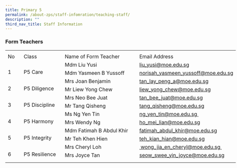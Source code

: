 ```yaml
---
title: Primary 5
permalink: /about-zps/staff-infomration/teaching-staff/
description: ""
third_nav_title: Staff Information
---
```

###  **Form Teachers**
<table style="border-collapse:
 collapse;width:546pt" width="727" cellspacing="0" cellpadding="0" border="0"><colgroup><col style="mso-width-source:userset;mso-width-alt:1462;width:30pt" width="40"> <col style="mso-width-source:userset;mso-width-alt:4278;width:88pt" width="117"> <col style="mso-width-source:userset;mso-width-alt:10422;width:214pt" width="285"> <col style="mso-width-source:userset;mso-width-alt:10422;width:214pt" width="285"></colgroup><tbody><tr style="mso-height-source:userset;height:6.0pt" height="8"><td style="height:6.0pt;width:30pt" width="40" class="xl66" height="8"><a name="RANGE!D58:G71"></a></td><td style="width:88pt" width="117"></td><td style="width:214pt" width="285"></td><td style="width:214pt" width="285" class="xl70"></td></tr><tr style="height:15.75pt" height="21"><td style="height:15.75pt;width:30pt" width="40" class="xl69" height="21">No</td><td style="border-left:none;width:88pt" width="117" class="xl68">Class</td><td style="border-left:none;width:214pt" width="285" class="xl68">Name of Form Teacher</td><td style="border-left:none" class="xl71">Email Address</td></tr><tr style="height:15.75pt" height="21"><td style="height:31.5pt;width:30pt" width="40" class="xl73" height="42" rowspan="2">
<br>1</td><td style="width:88pt" width="117" class="xl74" rowspan="2">
<br>P5 Care</td><td style="border-top:none" class="xl67">Mdm Liu Yusi</td><td style="border-top:none;border-left:none" class="xl72"><a href="mailto:norisah_yasmeen_yussoff@moe.edu.sg">liu_yusi@moe.edu.sg</a></td></tr><tr style="height:15.75pt" height="21"><td style="height:15.75pt;border-top:none" class="xl67" height="21">Mdm Yasmeen B Yussoff</td><td style="border-top:none;border-left:none" class="xl72"><a href="mailto:liu_yusi@moe.edu.sg">norisah_yasmeen_yussoff@moe.edu.sg</a></td></tr><tr style="height:15.75pt" height="21"><td style="height:31.5pt;width:30pt" width="40" class="xl73" height="42" rowspan="2">
<br>2</td><td style="width:88pt" width="117" class="xl74" rowspan="2">
<br>P5 Diligence</td><td style="border-top:none" class="xl67">Mrs Joan Benjamin<span style="mso-spacerun:yes">&nbsp;</span></td><td style="border-top:none;border-left:none" class="xl72"><a href="mailto:tan_lay_peng_a@moe.edu.sg">tan_lay_peng_a@moe.edu.sg</a></td></tr><tr style="height:15.75pt" height="21"><td style="height:15.75pt;border-top:none" class="xl67" height="21">Mr Liew Yong Chew</td><td style="border-top:none;border-left:none" class="xl72"><a href="mailto:liew_yong_chew@moe.edu.sg">liew_yong_chew@moe.edu.sg</a></td></tr><tr style="height:15.75pt" height="21"><td style="height:31.5pt;width:30pt" width="40" class="xl73" height="42" rowspan="2">
<br>3</td><td style="width:88pt" width="117" class="xl74" rowspan="2">
<br>P5 Discipline</td><td style="border-top:none" class="xl67">Mrs Neo Bee Juat<span style="mso-spacerun:yes">&nbsp;</span></td><td style="border-top:none;border-left:none" class="xl72"><a href="mailto:tan_bee_juat@moe.edu.sg">tan_bee_juat@moe.edu.sg</a></td></tr><tr style="height:15.75pt" height="21"><td style="height:15.75pt;border-top:none" class="xl67" height="21">Mr Tang Qisheng</td><td style="border-top:none;border-left:none" class="xl72"><a href="mailto:tang_qisheng@moe.edu.sg">tang_qisheng@moe.edu.sg</a></td></tr><tr style="height:15.75pt" height="21"><td style="height:31.5pt;width:30pt" width="40" class="xl73" height="42" rowspan="2">
<br>4</td><td style="width:88pt" width="117" class="xl74" rowspan="2">
<br>P5 Harmony</td><td style="border-top:none" class="xl67">Ms Ng Yen Tin</td><td style="border-top:none;border-left:none" class="xl72"><a href="mailto:ho_mei_lian@moe.edu.sg">ng_yen_tin@moe.edu.sg&nbsp;</a></td></tr><tr style="height:15.75pt" height="21"><td style="height:15.75pt;border-top:none" class="xl67" height="21">Mrs Wendy Ng</td><td style="border-top:none;border-left:none" class="xl72"><a href="mailto:ng_yen_tin@moe.edu.sg">ho_mei_lian@moe.edu.sg</a></td></tr><tr style="height:15.75pt" height="21"><td style="height:31.5pt;width:30pt" width="40" class="xl73" height="42" rowspan="2">
<br>5&nbsp;</td><td style="width:88pt" width="117" class="xl74" rowspan="2">
<br>P5 Integrity</td><td style="border-top:none" class="xl67">Mdm Fatimah B Abdul Khir</td><td style="border-top:none;border-left:none" class="xl72"><a href="mailto:fatimah_abdul_khir@moe.edu.sg">fatimah_abdul_khir@moe.edu.sg</a></td></tr><tr style="height:15.75pt" height="21"><td style="height:15.75pt;border-top:none" class="xl67" height="21">Mr Teh Khen Hien</td><td style="border-top:none;border-left:none" class="xl72"><a href="mailto:teh_kian_hian@moe.edu.sg">teh_kian_hian@moe.edu.sg</a></td></tr><tr style="height:15.75pt" height="21"><td style="height:31.5pt;width:30pt" width="40" class="xl73" height="42" rowspan="2">
<br>6</td><td class="xl75" rowspan="2">
<br>P5&nbsp;Resilience<span style="mso-spacerun:yes">&nbsp;</span></td><td style="border-top:none;border-left:none" class="xl67">Mrs Cheryl Loh<span style="mso-spacerun:yes">&nbsp;</span></td><td style="border-top:none;border-left:none" class="xl72"><a href="mailto:seow_swee_yin_joyce@moe.edu.sg">&nbsp;wong_jia_en_cheryl@moe.edu.sg&nbsp;</a></td></tr><tr style="height:15.75pt" height="21"><td style="height:15.75pt;border-top:none;border-left:
  none" class="xl67" height="21">Mrs Joyce Tan<span style="mso-spacerun:yes">&nbsp;</span></td><td style="border-top:none;border-left:none" class="xl72"><a href="mailto:wong_jia_en_cheryl@moe.edu.sg">seow_swee_yin_joyce@moe.edu.sg</a></td></tr><tr style="mso-height-source:userset;height:6.75pt" height="9"><td style="height:6.75pt" class="xl66" height="9"></td><td></td><td></td><td class="xl70"></td></tr></tbody></table>